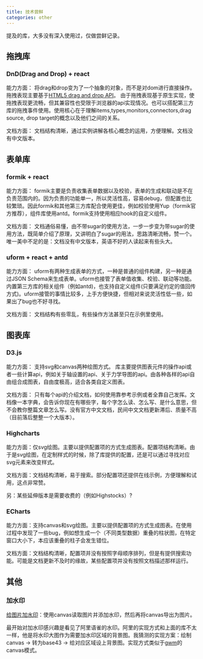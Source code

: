 ```yaml
---
title: 技术尝鲜
categories: other
---
```


提及的库，大多没有深入使用过，仅做尝鲜记录。

## 拖拽库

### DnD(Drag and Drop) + react

能力方面：
将drag和drop变为了一个抽象的对象，而不是对dom进行直接操作。拖拽表现主要基于[HTML5 drag and drop API](https://developer.mozilla.org/en-US/docs/Web/API/HTML_Drag_and_Drop_API)。 由于拖拽表现基于原生实现，使拖拽表现更流畅，但其兼容性也受限于浏览器的api实现情况。也可以搭配第三方库的拖拽事件使用。使用核心在于理解items,types,monitors,connectors,drag source, drop target的概念以及他们之间的关系。

文档方面：
文档结构清晰，通过实例讲解各核心概念的运用，方便理解。文档没有中文版本。

## 表单库

### formik + react

能力方面： 
formik主要是负责收集表单数据以及校验，表单的生成和联动是不在负责范围内的。因为负责的功能单一，所以灵活性高，容易debug，但配置也比较繁琐。因此formik和其他第三方库配合使用更佳，例如校验使用Yup（formik官方推荐），组件库使用antd。formik支持使用相应hook的自定义组件。

文档方面：
文档通俗易懂，由不带sugar的使用方法，一步一步变为带sugar的使用方法，既简单介绍了原理，又讲明白了sugar的用法，思路清晰流畅，赞一个。唯一美中不足的是：文档没有中文版本，英语不好的人读起来有些头大。


### uform + react + antd

能力方面：
uform有两种生成表单的方式，一种是普通的组件构建，另一种是通过JSON Schema来生成表单。uform也接管了表单值收集、校验、联动等功能。内置第三方库的相关组件（例如antd)，也支持自定义组件(只要满足约定的值回传方式)。uform接管的事情比较多，上手方便快捷，但相对来说灵活性低一些，如果出了bug也不好寻找。

文档方面：
文档结构有些零乱，有些操作方法甚至只在示例里使用。

## 图表库

### D3.js

能力方面：
支持svg和canvas两种绘图方式。
库主要提供图表元件的操作api或者一些计算api，例如关于轴设置的api、关于力学导图的api。由各种各样的api自由组合成图表，自由度极高，适合各类自定义图表。

文档方面：
只有每个api的介绍文档，如何使用靠参考示例或者全靠自己发挥。文档像一本字典，会告诉你现在有哪些字，每个字怎么读、怎么写、是什么意思，但不会教你整篇文章怎么写。没有官方中文文档，民间中文文档更新滞后、质量不高（目前落后整整一个大版本）。

### Highcharts

能力方面：仅svg绘图。主要以提供配置项的方式生成图表。配置项结构清晰。由于是svg绘图，在定制样式的时候，除了库提供的配置，还是可以通过寻找对应svg元素来改变样式。

文档方面：文档结构清晰，易于搜索。部分配置项还提供在线示例，方便理解和试用，这点非常赞。

另：某些延伸版本是需要收费的（例如Highstocks）?


### ECharts

能力方面：支持canvas和svg绘图。主要以提供配置项的方式生成图表。在使用过程中发现了一些bug，例如想生成一个（不同类型数据）重叠的柱状图，在特定窗口大小下，本应该重叠的柱子会发生错位。

文档方面：文档结构清晰，配置项并没有按照字母顺序排列，但是有提供搜索功能。可能是文档更新不及时的缘故，某些配置项并没有按照文档描述那样运行。

## 其他

### 加水印

[给图片加水印](https://github.com/pa7/watermark.js)：使用canvas读取图片并添加水印，然后再将canvas导出为图片。

最开始对加水印感兴趣是看见了阿里语雀的水印。阿里的实现方式和上面的库不太一样，他是将水印大图作为需要加水印区域的背景图。我猜测的实现方案：绘制canvas -> 转为base43 -> 给对应区域设上背景图。实现方式类似于[gwm](https://github.com/loadchange/gwm/tree/master/lib)的canvas模式。